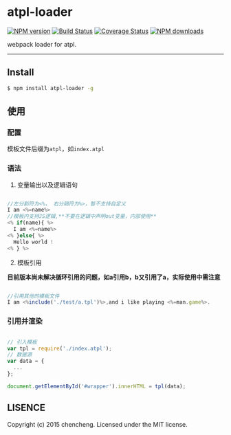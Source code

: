 # atpl-loader

[![NPM version](https://img.shields.io/npm/v/atpl-loader.svg?style=flat)](https://npmjs.org/package/atpl-loader)
[![Build Status](https://img.shields.io/travis/sorrycc/atpl-loader.svg?style=flat)](https://travis-ci.org/sorrycc/atpl-loader)
[![Coverage Status](https://img.shields.io/coveralls/sorrycc/atpl-loader.svg?style=flat)](https://coveralls.io/r/sorrycc/atpl-loader)
[![NPM downloads](http://img.shields.io/npm/dm/atpl-loader.svg?style=flat)](https://npmjs.org/package/atpl-loader)

webpack loader for atpl.

---

## Install

```bash
$ npm install atpl-loader -g
```

## 使用

### 配置

模板文件后缀为`atpl`，如`index.atpl`

### 语法

1. 变量输出以及逻辑语句

````js

//左分割符为<%， 右分隔符为%>，暂不支持自定义
I am <%=name%>
//模板内支持JS逻辑,**不要在逻辑中声明out变量，内部使用**
<% if(name){ %>
  I am <%=name%>
<% }else{ %>
  Hello world !
<% } %>

````

2. 模板引用

**目前版本尚未解决循环引用的问题，如a引用b，b又引用了a，实际使用中需注意**

````js

//引用其他的模板文件
I am <%include('./test/a.tpl')%>,and i like playing <%=man.game%>.

````

### 引用并渲染

````js

// 引入模板
var tpl = require('./index.atpl');
// 数据源
var data = {
  ...
};

document.getElementById('#wrapper').innerHTML = tpl(data);

````


## LISENCE

Copyright (c) 2015 chencheng. Licensed under the MIT license.
